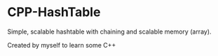 # CPP-HashTable
Simple, scalable hashtable with chaining and scalable memory (array).

Created by myself to learn some C++
